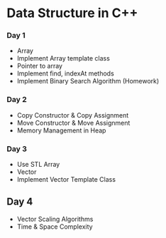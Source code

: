 # Data Structure in C++

### Day 1
- Array
- Implement Array template class
- Pointer to array
- Implement find, indexAt methods
- Implement Binary Search Algorithm (Homework)

### Day 2
- Copy Constructor & Copy Assignment
- Move Constructor & Move Assignment 
- Memory Management in Heap

### Day 3
- Use STL Array 
- Vector
- Implement Vector Template Class

## Day 4
- Vector Scaling Algorithms
- Time & Space Complexity
